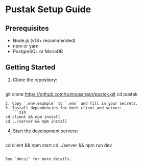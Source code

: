 # Pustak Setup Guide

## Prerequisites
- Node.js (v18+ recommended)
- npm or yarn
- PostgreSQL or MariaDB

## Getting Started

1. Clone the repository:
   ```zsh
git clone https://github.com/ruinousarpan/pustak.git
cd pustak
```
2. Copy `.env.example` to `.env` and fill in your secrets.
3. Install dependencies for both client and server:
   ```zsh
cd client && npm install
cd ../server && npm install
```
4. Start the development servers:
   ```zsh
cd client && npm start
cd ../server && npm run dev
```

See `docs/` for more details.

